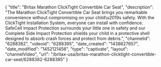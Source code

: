 {
    "title": "Britax Marathon ClickTight Convertible Car Seat",
    "description": "The Marathon ClickTight Convertible Car Seat brings you remarkable convenience without compromising on your child\u2019s safety. With the ClickTight Installation System, everyone can install with confidence. SafeCell Impact Protection surrounds your little one in safety and our Complete Side Impact Protection shields your child in a protective shell designed to absorb crash forces and protect from debris.",
    "channelid": "6288382",
    "videoid": "6288395",
    "date_created": "1438627657",
    "date_modified": "1452121456",
    "type": "captivate",
    "layout": "channelVideo",
    "url": "\/britax-usa\/britax-marathon-clicktight-convertible-car-seat\/6288382-6288395"
}